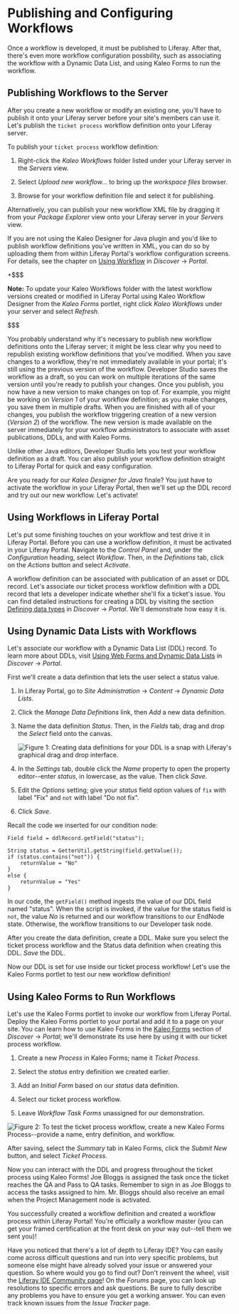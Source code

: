 # Publishing and Configuring Workflows

Once a workflow is developed, it must be published to Liferay. After that,
there's even more workflow configuration possbility, such as associating the
workflow with a Dynamic Data List, and using Kaleo Forms to run the workflow.

## Publishing Workflows to the Server

After you create a new workflow or modify an existing one, you'll have to
publish it onto your Liferay server before your site's members can use it. Let's
publish the `ticket process` workflow definition onto your Liferay server. 

To publish your `ticket process` workflow definition: 

1.  Right-click the *Kaleo Workflows* folder listed under your Liferay server in
    the *Servers* view. 

2.  Select *Upload new workflow...* to bring up the *workspace files* browser. 

3.  Browse for your workflow definition file and select it for publishing. 

Alternatively, you can publish your new workflow XML file by dragging it from
your *Package Explorer* view onto your Liferay server in your *Servers* view. 

If you are not using the Kaleo Designer for Java plugin and you'd like to
publish workflow definitions you've written in XML, you can do so by uploading
them from within Liferay Portal's workflow configuration screens. For details,
see the chapter on [Using Workflow](/discover/portal/-/knowledge_base/6-2/using-workflow) 
in *Discover* &rarr; *Portal*.

+$$$

**Note:** To update your Kaleo Workflows
folder with the latest workflow versions created or modified in Liferay Portal
using Kaleo Workflow Designer from the *Kaleo Forms* portlet, right click *Kaleo
Workflows* under your server and select *Refresh*. 

$$$

You probably understand why it's necessary to publish new workflow definitions
onto the Liferay server; it might be less clear why you need to republish
existing workflow definitions that you've modified. When you save changes to a
workflow, they're not immediately available in your portal; it's still using the
previous version of the workflow. Developer Studio saves the workflow as a
draft, so you can work on multiple iterations of the same version until you're
ready to publish your changes. Once you publish, you now have a new version to
make changes on top of. For example, you might be working on *Version 1* of your
workflow definition; as you make changes, you save them in multiple drafts. When
you are finished with all of your changes, you publish the workflow triggering
creation of a new version (*Version 2*) of the workflow. The new version is made
available on the server immediately for your workflow administrators to
associate with asset publications, DDLs, and with Kaleo Forms. 

Unlike other Java editors, Developer Studio lets you test your workflow
definition as a draft. You can also publish your workflow definition straight to
Liferay Portal for quick and easy configuration. 

Are you ready for our *Kaleo Designer for Java* finale? You just have to
activate the workflow in your Liferay Portal, then we'll set up the DDL record
and try out our new workflow. Let's activate! 

## Using Workflows in Liferay Portal

Let's put some finishing touches on your workflow and test drive it in Liferay
Portal. Before you can use a workflow definition, it must be activated in your
Liferay Portal. Navigate to the *Control Panel* and, under the *Configuration*
heading, select *Workflow*. Then, in the *Definitions* tab, click on the
*Actions* button and select *Activate*.

A workflow definition can be associated with publication of an asset or DDL
record. Let's associate our ticket process workflow definition with a DDL record
that lets a developer indicate whether she'll fix a ticket's issue. You can find
detailed instructions for creating a DDL by visiting the section [Defining data types](discover/portal/-/knowledge_base/6-2/building-a-list-platform-in-liferay-and-defining-data-)
in *Discover* &rarr; *Portal*. We'll demonstrate how easy it is.

## Using Dynamic Data Lists with Workflows

Let's associate our workflow with a Dynamic Data List (DDL) record. To learn
more about DDLs, visit [Using Web Forms and Dynamic Data Lists](/discover/portal/-/knowledge_base/6-2/using-web-forms-and-dynamic-data-lists)
in *Discover* &rarr; *Portal*.

First we'll create a data definition that lets the user select a status value. 

1. In Liferay Portal, go to *Site Administration* &rarr; *Content* &rarr;
   *Dynamic Data Lists*.

2. Click the *Manage Data Definitions* link, then *Add* a new data definition.

3. Name the data definition *Status*. Then, in the *Fields* tab, drag and drop
   the *Select* field onto the canvas.

    ![Figure 1: Creating data definitions for your DDL is a snap with Liferay's graphical drag and drop interface.](../../images/kaleo-35.png)

4. In the *Settings* tab, double click the *Name* property to open the property
   editor--enter *status*, in lowercase, as the value. Then click *Save*.

5. Edit the *Options* setting; give your *status* field option values of `fix`
   with label "Fix" and `not` with label "Do not fix". 

6. Click *Save*. 

Recall the code we inserted for our condition node:

    Field field = ddlRecord.getField("status");

    String status = GetterUtil.getString(field.getValue());
    if (status.contains("not")) {
        returnValue = "No"
    }
    else {
        returnValue = "Yes"
    }

In our code, the `getField()` method ingests the value of our DDL field named
"status". When the script is invoked, if the value for the status field is
`not`, the value *No* is returned and our workflow transitions to our EndNode
state. Otherwise, the workflow transitions to our Developer task node. 

After you create the data definition, create a DDL. Make sure you select the 
ticket process workflow and the Status data definition when creating this DDL. 
*Save* the DDL. 

Now our DDL is set for use inside our ticket process workflow! Let's use the
Kaleo Forms portlet to test our new workflow definition! 

## Using Kaleo Forms to Run Workflows

Let's use the Kaleo Forms portlet to invoke our workflow from Liferay Portal.
Deploy the Kaleo Forms portlet to your portal and add it to a page on your site.
You can learn how to use Kaleo Forms in the [Kaleo Forms](/discover/portal/-/knowledge_base/6-2/kaleo-forms-defining-business-processes)
section of *Discover* &rarr; *Portal*; we'll demonstrate its use here by using it
with our ticket process workflow.

1.  Create a new *Process* in Kaleo Forms; name it *Ticket Process*. 

2.  Select the *status* entry definition we created earlier. 

3.  Add an *Initial Form* based on our *status* data definition. 

4.  Select our ticket process workflow. 

5.  Leave *Workflow Task Forms* unassigned for our demonstration. 

![Figure 2: To test the ticket process workflow, create a new Kaleo Forms *Process*--provide a name, entry definition, and workflow.](../../images/kaleo-41.png)

After saving, select the *Summary* tab in Kaleo Forms, click the *Submit New*
button, and select *Ticket Process*.

Now you can interact with the DDL and progress throughout the ticket process
using Kaleo Forms! Joe Bloggs is assigned the task once the ticket reaches the 
QA and Pass to QA tasks. Remember to sign in as Joe Bloggs to access the tasks
assigned to him. Mr. Bloggs should also receive an email when the Project
Management node is activated. 

You successfully created a workflow definition and created a workflow process
within Liferay Portal! You're officially a workflow master (you can get your
framed certification at the front desk on your way out--tell them we sent you)! 

Have you noticed that there's a lot of depth to Liferay IDE? You can easily come
across difficult questions and run into very specific problems, but someone else
might have already solved your issue or answered your question. So where would
you go to find out? Don't reinvent the wheel, visit the [Liferay IDE Community
page](http://www.liferay.com/community/liferay-projects/liferay-ide/overview)!
On the *Forums* page, you can look up resolutions to specific errors and ask
questions. Be sure to fully describe any problems you have to ensure you get a
working answer. You can even track known issues from the *Issue Tracker* page. 

<!-- ## Related Topics -->
